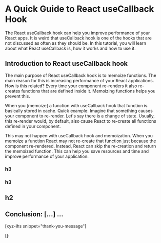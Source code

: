 # A Quick Guide to React useCallback Hook

The React useCallback hook can help you improve performance of your React apps. It is weird that useCallback hook is one of the hooks that are not discussed as often as they should be. In this tutorial, you will learn about what React useCallback is, how it works and how to use it.<!--more-->
<!--
Table of Contents:
## h2
### h3
### h3
## h2
## Conclusion: [...] ...
-->

## Introduction to React useCallback hook

The main purpose of React useCallback hook is to memoize functions. The main reason for this is increasing performance of your React applications. How is this related? Every time your component re-renders it also re-creates functions that are defined inside it. Memoizing functions helps you prevent this.

When you [memoize] a function with useCallback hook that function is basically stored in cache. Quick example. Imagine that something causes your component to re-render. Let's say there is a change of state. Usually, this re-render would, by default, also cause React to re-create all functions defined in your component.

This may not happen with useCallback hook and memoization. When you memoize a function React may not re-create that function just because the component re-rendered. Instead, React can skip the re-creation and return the memoized function. This can help you save resources and time and improve performance of your application.


### h3

### h3

## h2

## Conclusion: [...] ...

[xyz-ihs snippet="thank-you-message"]

<!-- ### Links -->
[]:

<!--
### Meta:
-
-->

<!--
### Keywords:
-
-->

<!--
### Resources:
-
-->
